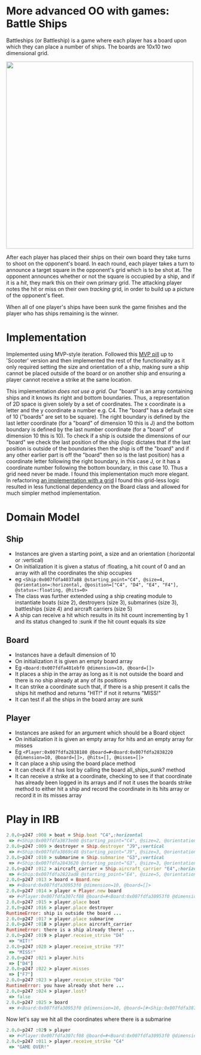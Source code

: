 # More advanced OO with games: Battle Ships


Battleships (or Battleship) is a game where each player has a board upon which they can place a number of ships. The boards are 10x10 two dimensional grid.

<img src="https://github.com/makersacademy/course/blob/master/images/battleships.jpg" width="500px" height="500px">

After each player has placed their ships on their own board they take turns to shoot on the opponent's board. In each round, each player takes a turn to announce a target square in the opponent's grid which is to be shot at. The opponent announces whether or not the square is occupied by a ship, and if it is a _hit_, they mark this on their own primary grid. The attacking player notes the hit or miss on their own _tracking_ grid, in order to build up a picture of the opponent's fleet.

When all of one player's ships have been sunk the game finishes and the player who has ships remaining is the winner.

Implementation
==============

Implemented using MVP-style iteration. Followed this [MVP pill](https://github.com/makersacademy/course/blob/master/pills/mvp.md) up to 'Scooter' version and then implemented the rest of the functionality as it only required setting the size and orientation of a ship, making sure a ship cannot be placed outside of the board or on another ship and ensuring a player cannot receive a strike at the same location.

This implementation *does not use a grid*. Our "board" is an array containing ships and it knows its right and bottom boundaries. Thus, a representation of 2D space is given solely by a set of coordinates. The x coordinate is a letter and the y coordinate a number e.g. C4. The "board" has a default size of 10 ("boards" are set to be square). The right boundary is defined by the last letter coordinate (for a "board" of dimension 10 this is J) and the bottom boundary is defined by the last number coordinate (for a "board" of dimension 10 this is 10). To check if a ship is outside the dimensions of our "board" we check the last position of the ship (logic dictates that if the last position is outside of the boundaries then the ship is off the "board" and if any other earlier part is off the "board" then so is the last position) has a coordinate letter following the right boundary, in this case J, or it has a coordinate number following the bottom boundary, in this case 10. Thus a grid need never be made. I found this implementation much more elegant. In refactoring [an implementation with a grid](https://github.com/kfcrobbie/battleships_new) I found this grid-less logic resulted in less functional dependency on the Board class and allowed for much simpler method implementation.

Domain Model
============

Ship
----

* Instances are given a starting point, a size and an orientation (:horizontal or :vertical)
* On initialization it is given a status of :floating, a hit count of 0 and an array with all the coordinates the ship occupies
* eg `<Ship:0x007fdfa4037a88 @starting_point="C4", @size=4, @orientation=:horizontal, @position=["C4", "D4", "E4", "F4"], @status=:floating, @hits=0> `
* The class was further extended using a ship creating module to instantiate boats (size 2), destroyers (size 3), submarines (size 3), battleships (size 4) and aircraft carriers (size 5)
* A ship can receive a hit which results in its hit count incrementing by 1 and its status changed to :sunk if the hit count equals its size

Board
-----

* Instances have a default dimension of 10
* On initialization it is given an empty board array
* Eg `<Board:0x007fdfa401ebf0 @dimension=10, @board=[]> `
* It places a ship in the array as long as it is not outside the board and there is no ship already at any of its positions
* It can strike a coordinate such that, if there is a ship present it calls the ships hit method and returns "HIT!" if not it returns "MISS!"
* It can test if all the ships in the board array are sunk

Player
------

* Instances are asked for an argument which should be a Board object
* On initialization it is given an empty array for hits and an empty array for misses
* Eg `<Player:0x007fdfa2838180 @board=#<Board:0x007fdfa2838220 @dimension=10, @board=[]>, @hits=[], @misses=[]>`
* It can place a ship using the board place method
* It can check if it has lost by calling the board all_ships_sunk? method
* It can receive a strike at a coordinate, checking to see if that coordinate has already been logged in its arrays and if not it uses the boards strike method to either hit a ship and record the coordinate in its hits array or record it in its misses array

Play in IRB
===========

```ruby
2.0.0-p247 :008 > boat = Ship.boat "C4",:horizontal
 => #<Ship:0x007fdfa3873e00 @starting_point="C4", @size=2, @orientation=:horizontal, @position=["C4", "D4"], @status=:floating, @hits=0>
2.0.0-p247 :009 > destroyer = Ship.destroyer "J9",:vertical
 => #<Ship:0x007fdfa3869c48 @starting_point="J9", @size=3, @orientation=:vertical, @position=["J9", "J10", "J11"], @status=:floating, @hits=0>
2.0.0-p247 :010 > submarine = Ship.submarine "G3",:vertical
 => #<Ship:0x007fdfa2843620 @starting_point="G3", @size=3, @orientation=:vertical, @position=["G3", "G4", "G5"], @status=:floating, @hits=0>
2.0.0-p247 :012 > aircraft_carrier = Ship.aircraft_carrier "E4",:horizontal
 => #<Ship:0x007fdfa2822ad8 @starting_point="E4", @size=5, @orientation=:horizontal, @position=["E4", "F4", "G4", "H4", "I4"], @status=:floating, @hits=0>
2.0.0-p247 :013 > board = Board.new
 => #<Board:0x007fdfa30953f0 @dimension=10, @board=[]>
2.0.0-p247 :014 > player = Player.new board
 => #<Player:0x007fdfa307cf08 @board=#<Board:0x007fdfa30953f0 @dimension=10, @board=[]>, @hits=[], @misses=[]>
2.0.0-p247 :015 > player.place boat
2.0.0-p247 :016 > player.place destroyer
RuntimeError: ship is outside the board ...
2.0.0-p247 :017 > player.place submarine
2.0.0-p247 :018 > player.place aircraft_carrier
RuntimeError: there is a ship already there! ...
2.0.0-p247 :019 > player.receive_strike "D4"
 => "HIT!"
2.0.0-p247 :020 > player.receive_strike "F7"
 => "MISS!"
2.0.0-p247 :021 > player.hits
 => ["D4"]
2.0.0-p247 :022 > player.misses
 => ["F7"]
2.0.0-p247 :023 > player.receive_strike "D4"
RuntimeError: you have already shot here ...
2.0.0-p247 :024 > player.lost?
 => false
2.0.0-p247 :025 > board
 => #<Board:0x007fdfa30953f0 @dimension=10, @board=[#<Ship:0x007fdfa3873e00 @starting_point="C4", @size=2, @orientation=:horizontal, @position=["C4", "D4"], @status=:floating, @hits=1>, #<Ship:0x007fdfa2843620 @starting_point="G3", @size=3, @orientation=:vertical, @position=["G3", "G4", "G5"], @status=:floating, @hits=0>]>
```
Now let's say we hit all the coordinates where there is a submarine

```ruby
2.0.0-p247 :029 > player
 => #<Player:0x007fdfa307cf08 @board=#<Board:0x007fdfa30953f0 @dimension=10, @board=[#<Ship:0x007fdfa3873e00 @starting_point="C4", @size=2, @orientation=:horizontal, @position=["C4", "D4"], @status=:floating, @hits=1>, #<Ship:0x007fdfa2843620 @starting_point="G3", @size=3, @orientation=:vertical, @position=["G3", "G4", "G5"], @status=:sunk, @hits=3>]>, @hits=["D4", "G3", "G4", "G5"], @misses=["F7"]>
2.0.0-p247 :011 > player.receive_strike "C4"
 => "GAME OVER!"
```
